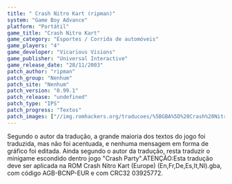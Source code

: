 ```yaml
---
title: " Crash Nitro Kart (ripman)"
system: "Game Boy Advance"
platform: "Portátil"
game_title: "Crash Nitro Kart"
game_category: "Esportes / Corrida de automóveis"
game_players: "4"
game_developer: "Vicarious Visions"
game_publisher: "Universal Interactive"
game_release_date: "28/11/2003"
patch_author: "ripman"
patch_group: "Nenhum"
patch_site: "Nenhum"
patch_version: "0.99.1"
patch_release: "undefined"
patch_type: "IPS"
patch_progress: "Textos"
patch_images: ["//img.romhackers.org/traducoes/%5BGBA%5D%20Crash%20Nitro%20Kart%20-%20ripman%20-%201.png","//img.romhackers.org/traducoes/%5BGBA%5D%20Crash%20Nitro%20Kart%20-%20ripman%20-%202.png","//img.romhackers.org/traducoes/%5BGBA%5D%20Crash%20Nitro%20Kart%20-%20ripman%20-%203.png"]
---
```

Segundo o autor da tradução, a grande maioria dos textos do jogo foi traduzida, mas não foi acentuada, e nenhuma mensagem em forma de gráfico foi editada. Ainda segundo o autor da tradução, resta traduzir o minigame escondido dentro jogo "Crash Party".ATENÇÃO:Esta tradução deve ser aplicada na ROM Crash Nitro Kart (Europe) (En,Fr,De,Es,It,Nl).gba, com código AGB-BCNP-EUR e com CRC32 03925772.